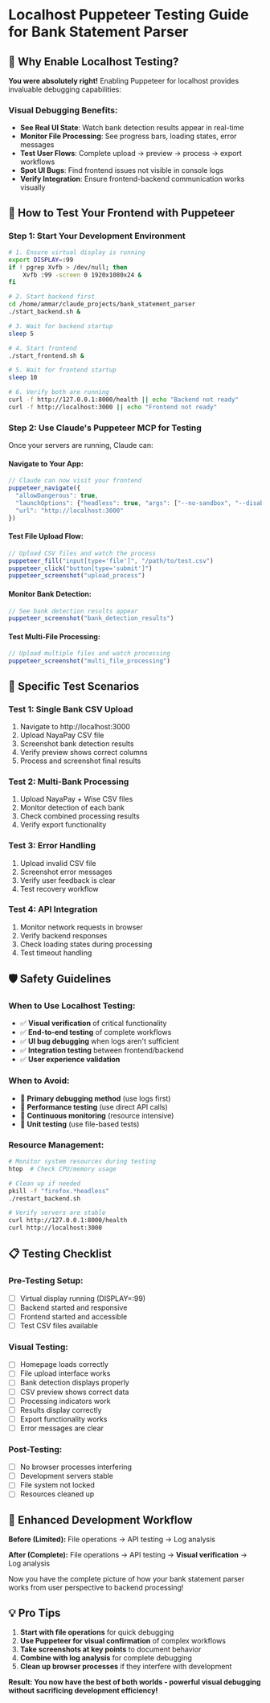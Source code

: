 # Localhost Puppeteer Testing Guide for Bank Statement Parser

## 🎯 Why Enable Localhost Testing?

**You were absolutely right!** Enabling Puppeteer for localhost provides invaluable debugging capabilities:

### **Visual Debugging Benefits:**
- **See Real UI State**: Watch bank detection results appear in real-time
- **Monitor File Processing**: See progress bars, loading states, error messages
- **Test User Flows**: Complete upload → preview → process → export workflows
- **Spot UI Bugs**: Find frontend issues not visible in console logs
- **Verify Integration**: Ensure frontend-backend communication works visually

## 🚀 How to Test Your Frontend with Puppeteer

### **Step 1: Start Your Development Environment**
```bash
# 1. Ensure virtual display is running
export DISPLAY=:99
if ! pgrep Xvfb > /dev/null; then
    Xvfb :99 -screen 0 1920x1080x24 &
fi

# 2. Start backend first
cd /home/ammar/claude_projects/bank_statement_parser
./start_backend.sh &

# 3. Wait for backend startup
sleep 5

# 4. Start frontend
./start_frontend.sh &

# 5. Wait for frontend startup
sleep 10

# 6. Verify both are running
curl -f http://127.0.0.1:8000/health || echo "Backend not ready"
curl -f http://localhost:3000 || echo "Frontend not ready"
```

### **Step 2: Use Claude's Puppeteer MCP for Testing**

Once your servers are running, Claude can:

#### **Navigate to Your App:**
```javascript
// Claude can now visit your frontend
puppeteer_navigate({
  "allowDangerous": true,
  "launchOptions": {"headless": true, "args": ["--no-sandbox", "--disable-setuid-sandbox"]},
  "url": "http://localhost:3000"
})
```

#### **Test File Upload Flow:**
```javascript
// Upload CSV files and watch the process
puppeteer_fill("input[type='file']", "/path/to/test.csv")
puppeteer_click("button[type='submit']")
puppeteer_screenshot("upload_process")
```

#### **Monitor Bank Detection:**
```javascript
// See bank detection results appear
puppeteer_screenshot("bank_detection_results")
```

#### **Test Multi-File Processing:**
```javascript
// Upload multiple files and watch processing
puppeteer_screenshot("multi_file_processing")
```

## 🧪 Specific Test Scenarios

### **Test 1: Single Bank CSV Upload**
1. Navigate to http://localhost:3000
2. Upload NayaPay CSV file
3. Screenshot bank detection results
4. Verify preview shows correct columns
5. Process and screenshot final results

### **Test 2: Multi-Bank Processing**
1. Upload NayaPay + Wise CSV files
2. Monitor detection of each bank
3. Check combined processing results
4. Verify export functionality

### **Test 3: Error Handling**
1. Upload invalid CSV file
2. Screenshot error messages
3. Verify user feedback is clear
4. Test recovery workflow

### **Test 4: API Integration**
1. Monitor network requests in browser
2. Verify backend responses
3. Check loading states during processing
4. Test timeout handling

## 🛡️ Safety Guidelines

### **When to Use Localhost Testing:**
- ✅ **Visual verification** of critical functionality
- ✅ **End-to-end testing** of complete workflows  
- ✅ **UI bug debugging** when logs aren't sufficient
- ✅ **Integration testing** between frontend/backend
- ✅ **User experience validation**

### **When to Avoid:**
- 🚫 **Primary debugging method** (use logs first)
- 🚫 **Performance testing** (use direct API calls)
- 🚫 **Continuous monitoring** (resource intensive)
- 🚫 **Unit testing** (use file-based tests)

### **Resource Management:**
```bash
# Monitor system resources during testing
htop  # Check CPU/memory usage

# Clean up if needed
pkill -f "firefox.*headless"
./restart_backend.sh

# Verify servers are stable
curl http://127.0.0.1:8000/health
curl http://localhost:3000
```

## 📋 Testing Checklist

### **Pre-Testing Setup:**
- [ ] Virtual display running (DISPLAY=:99)
- [ ] Backend started and responsive
- [ ] Frontend started and accessible
- [ ] Test CSV files available

### **Visual Testing:**
- [ ] Homepage loads correctly
- [ ] File upload interface works
- [ ] Bank detection displays properly
- [ ] CSV preview shows correct data
- [ ] Processing indicators work
- [ ] Results display correctly
- [ ] Export functionality works
- [ ] Error messages are clear

### **Post-Testing:**
- [ ] No browser processes interfering
- [ ] Development servers stable
- [ ] File system not locked
- [ ] Resources cleaned up

## 🎉 Enhanced Development Workflow

**Before (Limited):**
File operations → API testing → Log analysis

**After (Complete):**
File operations → API testing → **Visual verification** → Log analysis

Now you have the complete picture of how your bank statement parser works from user perspective to backend processing!

## 💡 Pro Tips

1. **Start with file operations** for quick debugging
2. **Use Puppeteer for visual confirmation** of complex workflows
3. **Take screenshots at key points** to document behavior
4. **Combine with log analysis** for complete debugging
5. **Clean up browser processes** if they interfere with development

**Result: You now have the best of both worlds - powerful visual debugging without sacrificing development efficiency!**
